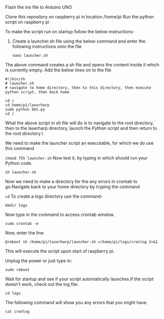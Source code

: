 Flash the ino file to Arduino UNO

Clone this repository on raspberry pi in location /home/pi
Run the python script on raspberry pi

To make the script run on startup follow the below instructions-


1. Create a launcher.sh file using the below command and enter the following instructions onto the file

    ``` nano launcher.sh ```

The above command creates a sh file and opens the content inside it which is currently empty. Add the below lines on to the file
```
#!/bin/sh
# launcher.sh
# navigate to home directory, then to this directory, then execute python script, then back home

cd /
cd home/pi/laserharp
sudo python bbt.py
cd /

```
What the above script in sh file will do is to navigate to the root directory, 
then to the laserharp directory, launch the Python script and then return to the root directory.\

We need to make the launcher script an executable, for which we do use this command

  ``` chmod 755 launcher.sh ```
Now test it, by typing in which should run your Python code.

  ```sh launcher.sh```

Now we need to make a directory for the any errors in crontab to go.Navigate back to your home directory by tryping the command

```cd```
To create a logs directory use the command-

```mkdir logs```

Now type in the command to access crontab window.

```sudo crontab -e```

Now, enter the line:

```@reboot sh /home/pi/laserharp/launcher.sh >/home/pi/logs/cronlog 2>&1```

This will execute the script upon start of raspberry pi.

Unplug the power or just type in:

```sudo reboot```

Wait for startup and see if your script automatically launches.If the script doesn't work, check out the log file:

```cd logs```

The following command will show you any errors that you might have.

```cat cronlog```



